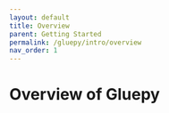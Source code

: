 ```yaml
---
layout: default
title: Overview
parent: Getting Started
permalink: /gluepy/intro/overview
nav_order: 1
---
```


# Overview of Gluepy

